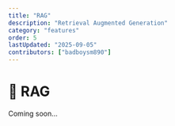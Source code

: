 ```yaml
---
title: "RAG"
description: "Retrieval Augmented Generation"
category: "features"
order: 5
lastUpdated: "2025-09-05"
contributors: ["badboysm890"]
---
```


# 🧠 RAG

Coming soon...
